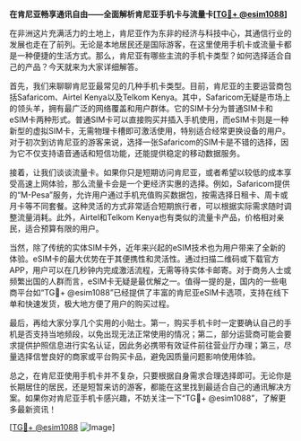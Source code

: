 **在肯尼亚畅享通讯自由——全面解析肯尼亚手机卡与流量卡[[TG💪+ @esim1088](https://t.me/s/esim1088)]**

在非洲这片充满活力的土地上，肯尼亚作为东非的经济与科技中心，其通信行业的发展也走在了前列。无论是本地居民还是国际游客，在这里使用手机卡或流量卡都是一种便捷的生活方式。那么，肯尼亚有哪些主流的手机卡类型？如何选择适合自己的产品？今天就来为大家详细解答。

首先，我们来聊聊肯尼亚最常见的几种手机卡类型。目前，肯尼亚的主要运营商包括Safaricom、Airtel Kenya以及Telkom Kenya。其中，Safaricom无疑是市场上的领头羊，拥有最广泛的网络覆盖和用户群体。它的SIM卡分为普通SIM卡和eSIM卡两种形式。普通SIM卡可以直接购买并插入手机使用，而eSIM卡则是一种新型的虚拟SIM卡，无需物理卡槽即可激活使用，特别适合经常更换设备的用户。对于初次到访肯尼亚的游客来说，选择一张Safaricom的SIM卡是不错的选择，因为它不仅支持语音通话和短信功能，还能提供稳定的移动数据服务。

接着，让我们谈谈流量卡。如果你只是短期访问肯尼亚，或者希望以较低的成本享受高速上网体验，那么流量卡会是一个更经济实惠的选择。例如，Safaricom提供的“M-Pesa”服务，允许用户通过手机充值购买数据包，按需选择日租卡、周卡或月卡等不同套餐。这种灵活的方式非常适合短期旅行者，可以根据实际需求随时调整流量消耗。此外，Airtel和Telkom Kenya也有类似的流量卡产品，价格相对亲民，适合预算有限的用户。

当然，除了传统的实体SIM卡外，近年来兴起的eSIM技术也为用户带来了全新的体验。eSIM卡的最大优势在于其便携性和灵活性。通过扫描二维码或下载官方APP，用户可以在几秒钟内完成激活流程，无需等待实体卡邮寄。对于商务人士或频繁出国的人群而言，eSIM卡无疑是最优解之一。值得一提的是，国内的一些电商平台如“TG💪+ @esim1088”已经提供了丰富的肯尼亚eSIM卡选项，支持在线下单和快速发货，极大地方便了用户的购买过程。

最后，再给大家分享几个实用的小贴士。第一，购买手机卡时一定要确认自己的手机是否支持当地频段，以免出现无法正常使用的情况；第二，部分运营商可能会要求提供护照信息进行实名认证，因此务必携带有效证件前往营业厅办理；第三，尽量选择信誉良好的商家或平台购买卡品，避免因质量问题影响使用体验。

总之，在肯尼亚使用手机卡并不复杂，只要根据自身需求合理选择即可。无论你是长期居住的居民，还是短暂来访的游客，都能在这里找到最适合自己的通讯解决方案。如果你对肯尼亚手机卡感兴趣，不妨关注一下“TG💪+ @esim1088”，了解更多最新资讯！

[[TG💪+ @esim1088](https://t.me/s/esim1088) ![Image](https://i.postimg.cc/4NQfJmqS/Snipaste-2025-05-13-00-14-12.png)]